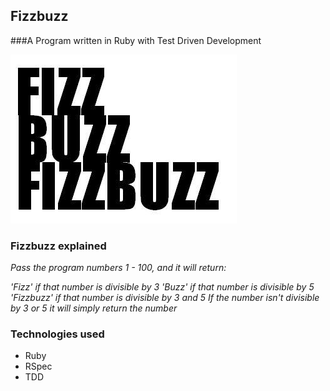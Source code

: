 ## Fizzbuzz

###A Program written in Ruby with Test Driven Development

![Alt text](https://github.com/JessicaBarclay/fizzbuzz/blob/master/public/fizzbuzz.jpg "fizzbuzz")

### Fizzbuzz explained

*Pass the program numbers 1 - 100, and it will return:*

*'Fizz' if that number is divisible by 3*
*'Buzz' if that number is divisible by 5*
*'Fizzbuzz' if that number is divisible by 3 and 5*
*If the number isn't divisible by 3 or 5 it will simply return the number*

### Technologies used

- Ruby
- RSpec
- TDD
